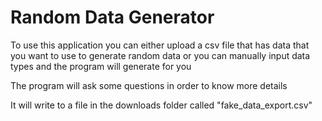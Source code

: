 # Random Data Generator

To use this application you can either upload a csv file that has data that you want to use to generate random data or you can manually 
input data types and the program will generate for you

The program will ask some questions in order to know more details

It will write to a file in the downloads folder called "fake_data_export.csv"
